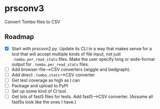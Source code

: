 # prsconv3
Convert Tombo files to CSV

## Roadmap
- [x] Start with prscovn2.py. Update its CLI in a way that makes sense for a tool that will accept multiple kinds of file input, not just `.tombo.per_read_stats` files. Make the user specify long or wide-format output for `.tombo.per_read_stats` files.
- [ ] Add browser-file-->CSV converters (wiggle and bedgraph).
- [ ] Add direct `.tombo.stats`-->CSV converter
- [ ] Get test coverage as high as I can
- [ ] Package and upload to PyPI
- [ ] Set up some kind of CI tool
- [ ] Get lots of fast5 files for tests. Add fast5-->CSV converter. (Assume all fast5s look like the ones I have.)
